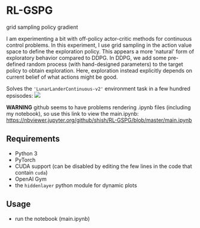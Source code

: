 # RL-GSPG
grid sampling policy gradient

I am experimenting a bit with off-policy actor-critic methods for continuous control problems.
In this experiment, I use grid sampling in the action value space to define the exploration policy.
This appears a more 'natural' form of exploratory behavior compared to DDPG.
In DDPG, we add some pre-defined random process (with hand-designed parameters) to the target policy to obtain exploration.
Here, exploration instead explicitly depends on current belief of what actions might be good.

Solves the `'LunarLanderContinuous-v2'` environment task in a few hundred epsisodes:
![](https://github.com/steevsteev/RL-GSPG/blob/master/assets/learning_curve.png)

**WARNING** github seems to have problems rendering .ipynb files (including my notebook), so use this link to view the main.ipynb: https://nbviewer.jupyter.org/github/shish/RL-GSPG/blob/master/main.ipynb

## Requirements
* Python 3
* PyTorch
* CUDA support (can be disabled by editing the few lines in the code that contain `cuda`)
* OpenAI Gym
* the `hiddenlayer` python module for dynamic plots

## Usage
* run the notebook (main.ipynb)
